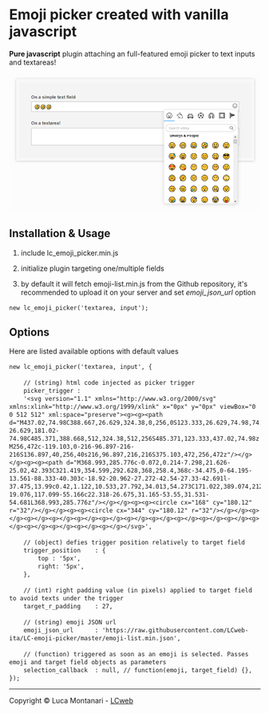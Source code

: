 # Emoji picker created with vanilla javascript

**Pure javascript** plugin attaching an full-featured emoji picker to text inputs and textareas!

![](picker_preview.png)

## Installation & Usage

1. include lc_emoji_picker.min.js

2. initialize plugin targeting one/multiple fields

3. by default it will fetch emoji-list.min.js from the Github repository, it's recommended to upload it on your server and set *emoji_json_url* option

```
new lc_emoji_picker('textarea, input');
```

## Options

Here are listed available options with default values


```
new lc_emoji_picker('textarea, input', {

    // (string) html code injected as picker trigger  
    picker_trigger : 
    '<svg version="1.1" xmlns="http://www.w3.org/2000/svg" xmlns:xlink="http://www.w3.org/1999/xlink" x="0px" y="0px" viewBox="0 0 512 512" xml:space="preserve"><g><g><path d="M437.02,74.98C388.667,26.629,324.38,0,256,0S123.333,26.629,74.98,74.98C26.629,123.333,0,187.62,0,256s26.629,132.668,74.98,181.02C123.333,485.371,187.62,512,256,512s132.667-26.629,181.02-74.98C485.371,388.668,512,324.38,512,256S485.371,123.333,437.02,74.98z M256,472c-119.103,0-216-96.897-216-216S136.897,40,256,40s216,96.897,216,216S375.103,472,256,472z"/></g></g><g><g><path d="M368.993,285.776c-0.072,0.214-7.298,21.626-25.02,42.393C321.419,354.599,292.628,368,258.4,368c-34.475,0-64.195-13.561-88.333-40.303c-18.92-20.962-27.272-42.54-27.33-42.691l-37.475,13.99c0.42,1.122,10.533,27.792,34.013,54.273C171.022,389.074,212.215,408,258.4,408c46.412,0,86.904-19.076,117.099-55.166c22.318-26.675,31.165-53.55,31.531-54.681L368.993,285.776z"/></g></g><g><g><circle cx="168" cy="180.12" r="32"/></g></g><g><g><circle cx="344" cy="180.12" r="32"/></g></g><g></g><g></g><g></g><g></g><g></g><g></g><g></g><g></g><g></g><g></g><g></g><g></g><g></g><g></g><g></g></svg>', 

    // (object) defies trigger position relatively to target field
    trigger_position    : {
        top : '5px',
        right: '5px',
    },
    
    // (int) right padding value (in pixels) applied to target field to avoid texts under the trigger
    target_r_padding    : 27, 
    
    // (string) emoji JSON url
    emoji_json_url      : 'https://raw.githubusercontent.com/LCweb-ita/LC-emoji-picker/master/emoji-list.min.json',
    
    // (function) triggered as soon as an emoji is selected. Passes emoji and target field objects as parameters
    selection_callback  : null, // function(emoji, target_field) {},
});
```




* * *


Copyright &copy; Luca Montanari - [LCweb](https://lcweb.it)
